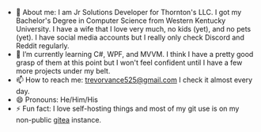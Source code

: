 - 👋 About me: I am Jr Solutions Developer for Thornton's LLC. I got my Bachelor's Degree in Computer Science from Western Kentucky University. I have a wife that I love very much, no kids (yet), and no pets (yet). I have social media accounts but I really only check Discord and Reddit regularly.
- 🌱 I’m currently learning C#, WPF, and MVVM. I think I have a pretty good grasp of them at this point but I won't feel confident until I have a few more projects under my belt.
- 📫 How to reach me: trevorvance525@gmail.com I check it almost every day.
- 😄 Pronouns: He/Him/His
- ⚡ Fun fact: I love self-hosting things and most of my git use is on my non-public [gitea](https://gitea.io/en-us/) instance.
<!--
**Trevo525/Trevo525** is a ✨ _special_ ✨ repository because its `README.md` (this file) appears on your GitHub profile.

Here are some ideas to get you started:

- 🔭 I’m currently working on ...
- 🌱 I’m currently learning ...
- 👯 I’m looking to collaborate on ...
- 🤔 I’m looking for help with ...
- 💬 Ask me about ...
- 📫 How to reach me: ...
- 😄 Pronouns: ...
- ⚡ Fun fact: ...
-->
